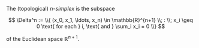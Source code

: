 The (topological) $n$-*simplex* is the subspace 

$$
\Delta^n := \\{ (x_0, x_1, \ldots, x_n) \in \mathbb{R}^{n+1} \\; : \\; x_i \geq 0 \text{ for each } i, \text{ and } \sum_i x_i = 0 \\}
$$

of the Euclidean space $\mathbb{R}^{n+1}$.
